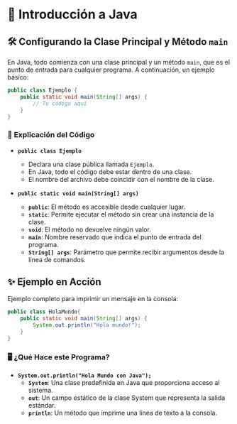 # 🚀 Introducción a Java


## 🛠️ Configurando la Clase Principal y Método `main`

En Java, todo comienza con una clase principal y un método `main`, que es el punto de entrada para cualquier programa. A continuación, un ejemplo básico:

```java
public class Ejemplo {
    public static void main(String[] args) {
        // Tu código aquí
    }
}
```

### 📌 Explicación del Código

* **`public class Ejemplo`**
  * Declara una clase pública llamada `Ejemplo`.
  * En Java, todo el código debe estar dentro de una clase.
  * El nombre del archivo debe coincidir con el nombre de la clase.

* **`public static void main(String[] args)`**
  * **`public`**: El método es accesible desde cualquier lugar.
  * **`static`**: Permite ejecutar el método sin crear una instancia de la clase.
  * **`void`**: El método no devuelve ningún valor.
  * **`main`**: Nombre reservado que indica el punto de entrada del programa.
  * **`String[] args`**: Parámetro que permite recibir argumentos desde la línea de comandos.


## ✨ Ejemplo en Acción

Ejemplo completo para imprimir un mensaje en la consola:

```java
public class HolaMundo{
    public static void main(String[] args) {
        System.out.println("Hola mundo!");
    }
}
```

### 🖥️ ¿Qué Hace este Programa?

* **`System.out.println("Hola Mundo con Java");`**
    * **`System`**: Una clase predefinida en Java que proporciona acceso al sistema.
    * **`out`**: Un campo estático de la clase System que representa la salida estándar.
    * **`println`**: Un método que imprime una línea de texto a la consola.